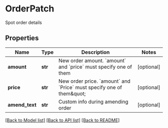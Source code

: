 # OrderPatch

Spot order details
## Properties
Name | Type | Description | Notes
------------ | ------------- | ------------- | -------------
**amount** | **str** | New order amount. &#x60;amount&#x60; and &#x60;price&#x60; must specify one of them | [optional] 
**price** | **str** | New order price. &#x60;amount&#x60; and &#x60;Price&#x60; must specify one of them\&quot; | [optional] 
**amend_text** | **str** | Custom info during amending order | [optional] 

[[Back to Model list]](../README.md#documentation-for-models) [[Back to API list]](../README.md#documentation-for-api-endpoints) [[Back to README]](../README.md)


